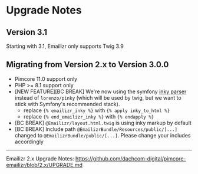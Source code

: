 # Upgrade Notes

## Version 3.1
Starting with 3.1, Emailizr only supports Twig 3.9

## Migrating from Version 2.x to Version 3.0.0
- Pimcore 11.0 support only
- PHP >= 8.1 support only
- [NEW FEATURE][BC BREAK] We're now using the symfony [inky parser](https://twig.symfony.com/doc/2.x/filters/inky_to_html.html) instead of `lorenzo/pinky` (which will be used by twig, but we want to stick with Symfony's recommended stack).
  - replace `{% emailizr_inky %}` with `{% apply inky_to_html %}`
  - replace `{% end_emailizr_inky %}` with `{% endapply %}`
- [BC BREAK] `@Emailizr/layout.html.twig` is using inky markup by default
- [BC BREAK] Include path `@EmailizrBundle/Resources/public/[...]` changed to `@EmailizrBundle/public/[...]`. Please change your includes accordingly

***

Emailizr 2.x Upgrade Notes: https://github.com/dachcom-digital/pimcore-emailizr/blob/2.x/UPGRADE.md
